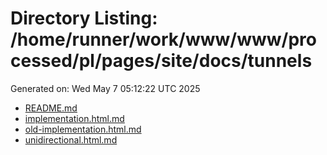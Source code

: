 # Directory Listing: /home/runner/work/www/www/processed/pl/pages/site/docs/tunnels
Generated on: Wed May  7 05:12:22 UTC 2025

- [README.md](README.md)
- [implementation.html.md](implementation.html.md)
- [old-implementation.html.md](old-implementation.html.md)
- [unidirectional.html.md](unidirectional.html.md)
